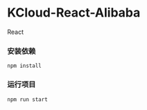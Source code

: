 # KCloud-React-Alibaba
React

### 安装依赖
```shell
npm install
```

### 运行项目
```shell
npm run start
```